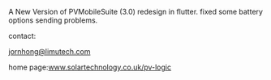 A New Version of PVMobileSuite (3.0)
redesign in flutter.
fixed some battery options sending problems.

contact:

jornhong@limutech.com


home page:www.solartechnology.co.uk/pv-logic

